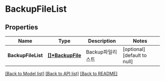 # BackupFileList

## Properties
Name | Type | Description | Notes
------------ | ------------- | ------------- | -------------
**BackupFileList** | **[[]\*BackupFile](BackupFile.md)** | Backup파일리스트 | [optional] [default to null]

[[Back to Model list]](../README.md#documentation-for-models) [[Back to API list]](../README.md#documentation-for-api-endpoints) [[Back to README]](../README.md)



